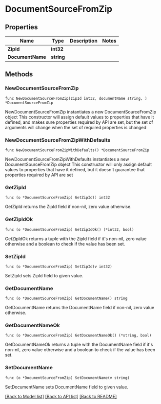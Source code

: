 # DocumentSourceFromZip

## Properties

Name | Type | Description | Notes
------------ | ------------- | ------------- | -------------
**ZipId** | **int32** |  | 
**DocumentName** | **string** |  | 

## Methods

### NewDocumentSourceFromZip

`func NewDocumentSourceFromZip(zipId int32, documentName string, ) *DocumentSourceFromZip`

NewDocumentSourceFromZip instantiates a new DocumentSourceFromZip object
This constructor will assign default values to properties that have it defined,
and makes sure properties required by API are set, but the set of arguments
will change when the set of required properties is changed

### NewDocumentSourceFromZipWithDefaults

`func NewDocumentSourceFromZipWithDefaults() *DocumentSourceFromZip`

NewDocumentSourceFromZipWithDefaults instantiates a new DocumentSourceFromZip object
This constructor will only assign default values to properties that have it defined,
but it doesn't guarantee that properties required by API are set

### GetZipId

`func (o *DocumentSourceFromZip) GetZipId() int32`

GetZipId returns the ZipId field if non-nil, zero value otherwise.

### GetZipIdOk

`func (o *DocumentSourceFromZip) GetZipIdOk() (*int32, bool)`

GetZipIdOk returns a tuple with the ZipId field if it's non-nil, zero value otherwise
and a boolean to check if the value has been set.

### SetZipId

`func (o *DocumentSourceFromZip) SetZipId(v int32)`

SetZipId sets ZipId field to given value.


### GetDocumentName

`func (o *DocumentSourceFromZip) GetDocumentName() string`

GetDocumentName returns the DocumentName field if non-nil, zero value otherwise.

### GetDocumentNameOk

`func (o *DocumentSourceFromZip) GetDocumentNameOk() (*string, bool)`

GetDocumentNameOk returns a tuple with the DocumentName field if it's non-nil, zero value otherwise
and a boolean to check if the value has been set.

### SetDocumentName

`func (o *DocumentSourceFromZip) SetDocumentName(v string)`

SetDocumentName sets DocumentName field to given value.



[[Back to Model list]](../README.md#documentation-for-models) [[Back to API list]](../README.md#documentation-for-api-endpoints) [[Back to README]](../README.md)



